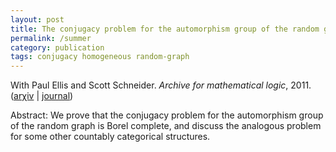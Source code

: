 ```yaml
---
layout: post
title: The conjugacy problem for the automorphism group of the random graph
permalink: /summer
category: publication
tags: conjugacy homogeneous random-graph
---
```


With Paul Ellis and Scott Schneider. *Archive for mathematical logic*, 2011.  ([ar&chi;iv](http://arxiv.org/abs/0902.4038) \| [journal](http://dx.doi.org/10.1007/s00153-010-0210-y))<!--more-->

Abstract: We prove that the conjugacy problem for the automorphism group of the random graph is Borel complete, and discuss the analogous problem for some other countably categorical structures.
